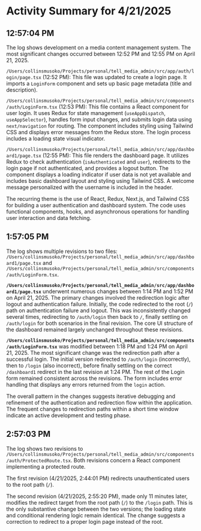 # Activity Summary for 4/21/2025

## 12:57:04 PM
The log shows development on a media content management system.  The most significant changes occurred between 12:52 PM and 12:55 PM on April 21, 2025.

`/Users/collinsmusoko/Projects/personal/tell_media_admin/src/app/auth/login/page.tsx` (12:52 PM): This file was updated to create a login page.  It imports a `LoginForm` component and sets up basic page metadata (title and description).

`/Users/collinsmusoko/Projects/personal/tell_media_admin/src/components/auth/LoginForm.tsx` (12:53 PM): This file contains a React component for user login. It uses Redux for state management (`useAppDispatch`, `useAppSelector`), handles form input changes, and submits login data using `next/navigation` for routing. The component includes styling using Tailwind CSS and displays error messages from the Redux store.  The login process includes a loading state visual indicator.

`/Users/collinsmusoko/Projects/personal/tell_media_admin/src/app/dashboard1/page.tsx` (12:55 PM): This file renders the dashboard page. It utilizes Redux to check authentication (`isAuthenticated` and `user`), redirects to the login page if not authenticated,  and provides a logout button. The component displays a loading indicator if user data is not yet available and includes basic dashboard layout and styling using Tailwind CSS.  A welcome message personalized with the username is included in the header.


The recurring theme is the use of React, Redux, Next.js, and Tailwind CSS for building a user authentication and dashboard system.  The code uses functional components, hooks, and asynchronous operations for handling user interaction and data fetching.


## 1:57:05 PM
The log shows multiple revisions to two files: `/Users/collinsmusoko/Projects/personal/tell_media_admin/src/app/dashboard1/page.tsx` and `/Users/collinsmusoko/Projects/personal/tell_media_admin/src/components/auth/LoginForm.tsx`.

**`/Users/collinsmusoko/Projects/personal/tell_media_admin/src/app/dashboard1/page.tsx`** underwent numerous changes between 1:14 PM and 1:52 PM on April 21, 2025.  The primary changes involved the redirection logic after logout and  authentication failure. Initially, the code redirected to the root (`/`) path on authentication failure and logout. This was inconsistently changed several times, redirecting to `/auth/login` then back to `/`, finally settling on `/auth/login` for both scenarios in the final revision.  The core UI structure of the dashboard remained largely unchanged throughout these revisions.

**`/Users/collinsmusoko/Projects/personal/tell_media_admin/src/components/auth/LoginForm.tsx`** was modified between 1:18 PM and 1:24 PM on April 21, 2025. The most significant change was the redirection path after a successful login.  The initial version redirected to `/auth/login` (incorrectly),  then to `/login` (also incorrect), before finally settling on the correct `/dashboard1` redirect in the last revision at 1:24 PM.  The rest of the Login form remained consistent across the revisions.  The form includes error handling that displays any errors returned from the `login` action.


The overall pattern in the changes suggests iterative debugging and refinement of the authentication and redirection flow within the application.  The frequent changes to redirection paths within a short time window indicate an active development and testing phase.


## 2:57:03 PM
The log shows two revisions to `/Users/collinsmusoko/Projects/personal/tell_media_admin/src/components/auth/ProtectedRoute.tsx`.  Both revisions concern a React component implementing a protected route.

The first revision (4/21/2025, 2:44:01 PM) redirects unauthenticated users to the root path (`/`).

The second revision (4/21/2025, 2:55:20 PM), made only 11 minutes later, modifies the redirect target from the root path (`/`) to the `/login` path.  This is the only substantive change between the two versions; the loading state and conditional rendering logic remain identical.  The change suggests a correction to redirect to a proper login page instead of the root.
